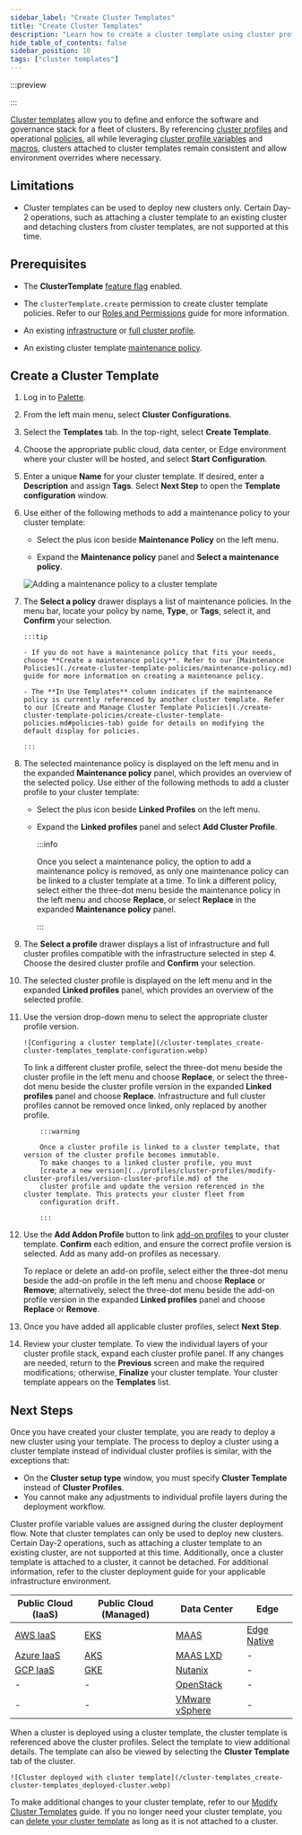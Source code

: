 ```yaml
---
sidebar_label: "Create Cluster Templates"
title: "Create Cluster Templates"
description: "Learn how to create a cluster template using cluster profiles and cluster template policies."
hide_table_of_contents: false
sidebar_position: 10
tags: ["cluster templates"]
---
```


:::preview

:::

[Cluster templates](./cluster-templates.md) allow you to define and enforce the software and governance stack for a
fleet of clusters. By referencing [cluster profiles](../profiles/cluster-profiles/cluster-profiles.md) and operational
[policies](./create-cluster-template-policies/create-cluster-template-policies.md), all while leveraging
[cluster profile variables](../profiles/cluster-profiles/create-cluster-profiles/define-profile-variables/define-profile-variables.md)
and [macros](../clusters/cluster-management/macros.md), clusters attached to cluster templates remain consistent and
allow environment overrides where necessary.

## Limitations

- Cluster templates can be used to deploy new clusters only. Certain Day-2 operations, such as attaching a cluster
  template to an existing cluster and detaching clusters from cluster templates, are not supported at this time.

## Prerequisites

- The **ClusterTemplate** [feature flag](../enterprise-version/system-management/feature-flags.md) enabled.

- The `clusterTemplate.create` permission to create cluster template policies. Refer to our
  [Roles and Permissions](../user-management/palette-rbac/project-scope-roles-permissions.md#project) guide for more
  information.

- An existing [infrastructure](../profiles/cluster-profiles/create-cluster-profiles/create-infrastructure-profile.md) or
  [full cluster profile](../profiles/cluster-profiles/create-cluster-profiles/create-full-profile.md).

- An existing cluster template [maintenance policy](./create-cluster-template-policies/maintenance-policy.md).

## Create a Cluster Template

1.  Log in to [Palette](https://console.spectrocloud.com).

2.  From the left main menu, select **Cluster Configurations**.

3.  Select the **Templates** tab. In the top-right, select **Create Template**.

4.  Choose the appropriate public cloud, data center, or Edge environment where your cluster will be hosted, and select
    **Start Configuration**.

5.  Enter a unique **Name** for your cluster template. If desired, enter a **Description** and assign **Tags**. Select
    **Next Step** to open the **Template configuration** window.

6.  Use either of the following methods to add a maintenance policy to your cluster template:

    - Select the plus icon beside **Maintenance Policy** on the left menu.

    - Expand the **Maintenance policy** panel and **Select a maintenance policy**.

    ![Adding a maintenance policy to a cluster template](/cluster-templates_create-cluster-templates_add-maintenance-policy.webp)

7.  The **Select a policy** drawer displays a list of maintenance policies. In the menu bar, locate your policy by name,
    **Type**, or **Tags**, select it, and **Confirm** your selection.

        :::tip

        - If you do not have a maintenance policy that fits your needs, choose **Create a maintenance policy**. Refer to our [Maintenance Policies](./create-cluster-template-policies/maintenance-policy.md) guide for more information on creating a maintenance policy.

        - The **In Use Templates** column indicates if the maintenance policy is currently referenced by another cluster template. Refer to our [Create and Manage Cluster Template Policies](./create-cluster-template-policies/create-cluster-template-policies.md#policies-tab) guide for details on modifying the default display for policies.

        :::

<!--prettier-ignore-start -->

8.  The selected maintenance policy is displayed on the left menu and in the expanded **Maintenance policy** panel,
    which provides an overview of the selected policy. Use either of the following methods to add a cluster profile to
    your cluster template:

    - Select the plus icon beside **Linked Profiles** on the left menu.
  
    - Expand the **Linked profiles** panel and select **Add Cluster Profile**.

        :::info

        Once you select a maintenance policy, the option to add a maintenance policy is removed, as only one maintenance
        policy can be linked to a cluster template at a time. To link a different policy, select either the three-dot menu
        beside the maintenance policy in the left menu and choose **Replace**, or select **Replace** in the expanded
        **Maintenance policy** panel.

        :::

<!--prettier-ignore-end -->

9.  The **Select a profile** drawer displays a list of infrastructure and full cluster profiles compatible with the
    infrastructure selected in step 4. Choose the desired cluster profile and **Confirm** your selection.

10. The selected cluster profile is displayed on the left menu and in the expanded **Linked profiles** panel, which
    provides an overview of the selected profile.

11. Use the version drop-down menu to select the appropriate cluster profile version.

        ![Configuring a cluster template](/cluster-templates_create-cluster-templates_template-configuration.webp)

    To link a different cluster profile, select the three-dot menu beside the cluster profile in the left menu and
    choose **Replace**, or select the three-dot menu beside the cluster profile version in the expanded **Linked
    profiles** panel and choose **Replace**. Infrastructure and full cluster profiles cannot be removed once linked,
    only replaced by another profile.

            :::warning

            Once a cluster profile is linked to a cluster template, that version of the cluster profile becomes immutable.
            To make changes to a linked cluster profile, you must
            [create a new version](../profiles/cluster-profiles/modify-cluster-profiles/version-cluster-profile.md) of the
            cluster profile and update the version referenced in the cluster template. This protects your cluster fleet from
            configuration drift.

            :::

12. Use the **Add Addon Profile** button to link
    [add-on profiles](../profiles/cluster-profiles/create-cluster-profiles/create-addon-profile/create-addon-profile.md)
    to your cluster template. **Confirm** each edition, and ensure the correct profile version is selected. Add as many
    add-on profiles as necessary.

    To replace or delete an add-on profile, select either the three-dot menu beside the add-on profile in the left menu
    and choose **Replace** or **Remove**; alternatively, select the three-dot menu beside the add-on profile version in
    the expanded **Linked profiles** panel and choose **Replace** or **Remove**.

13. Once you have added all applicable cluster profiles, select **Next Step**.

14. Review your cluster template. To view the individual layers of your cluster profile stack, expand each cluster
    profile panel. If any changes are needed, return to the **Previous** screen and make the required modifications;
    otherwise, **Finalize** your cluster template. Your cluster template appears on the **Templates** list.

## Next Steps

Once you have created your cluster template, you are ready to deploy a new cluster using your template. The process to
deploy a cluster using a cluster template instead of individual cluster profiles is similar, with the exceptions that:

- On the **Cluster setup type** window, you must specify **Cluster Template** instead of **Cluster Profiles**.
- You cannot make any adjustments to individual profile layers during the deployment workflow.

Cluster profile variable values are assigned during the cluster deployment flow. Note that cluster templates can only be
used to deploy new clusters. Certain Day-2 operations, such as attaching a cluster template to an existing cluster, are
not supported at this time. Additionally, once a cluster template is attached to a cluster, it cannot be detached. For
additional information, refer to the cluster deployment guide for your applicable infrastructure environment.

| **Public Cloud (IaaS)**                                              | **Public Cloud (Managed)**                                    | **Data Center**                                                                   | **Edge**                                                              |
| -------------------------------------------------------------------- | ------------------------------------------------------------- | --------------------------------------------------------------------------------- | --------------------------------------------------------------------- |
| [AWS IaaS](../clusters/public-cloud/aws/create-cluster.md)           | [EKS](../clusters/public-cloud/aws/eks.md)                    | [MAAS](../clusters/data-center/maas/create-manage-maas-clusters.md)               | [Edge Native](../clusters/edge/site-deployment/cluster-deployment.md) |
| [Azure IaaS](../clusters/public-cloud/azure/create-azure-cluster.md) | [AKS](../clusters/public-cloud/azure/aks.md)                  | [MAAS LXD](../clusters/data-center/maas/create-manage-maas-lxd-clusters.md)       | -                                                                     |
| [GCP IaaS](../clusters/public-cloud/gcp/create-gcp-iaas-cluster.md)  | [GKE](../clusters/public-cloud/gcp/create-gcp-gke-cluster.md) | [Nutanix](../clusters/data-center/nutanix/create-manage-nutanix-cluster.md)       | -                                                                     |
| -                                                                    | -                                                             | [OpenStack](../clusters/data-center/openstack.md)                                 | -                                                                     |
| -                                                                    | -                                                             | [VMware vSphere](../clusters/data-center/vmware/create-manage-vmware-clusters.md) | -                                                                     |

When a cluster is deployed using a cluster template, the cluster template is referenced above the cluster profiles.
Select the template to view additional details. The template can also be viewed by selecting the **Cluster Template**
tab of the cluster.

    ![Cluster deployed with cluster template](/cluster-templates_create-cluster-templates_deployed-cluster.webp)

To make additional changes to your cluster template, refer to our
[Modify Cluster Templates](./modify-cluster-templates.md) guide. If you no longer need your cluster template, you can
[delete your cluster template](./delete-cluster-templates.md) as long as it is not attached to a cluster.
